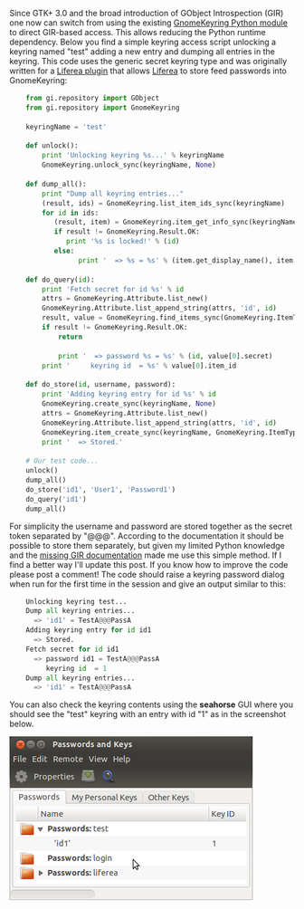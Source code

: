 Since GTK+ 3.0 and the broad introduction of GObject Introspection (GIR)
one now can switch from using the existing [GnomeKeyring Python
module](http://www.mindbending.org/bending-gnome-keyring-with-python-part-1/)
to direct GIR-based access. This allows reducing the Python runtime
dependency. Below you find a simple keyring access script unlocking a
keyring named \"test\" adding a new entry and dumping all entries in the
keyring. This code uses the generic secret keyring type and was
originally written for a [Liferea
plugin](http://liferea.git.sourceforge.net/git/gitweb.cgi?p=liferea/liferea;a=blob_plain;f=plugins/gnome-keyring.py;hb=HEAD)
that allows [Liferea](http://liferea.sf.net) to store feed passwords
into GnomeKeyring:

```python
    from gi.repository import GObject
    from gi.repository import GnomeKeyring

    keyringName = 'test'

    def unlock():
        print 'Unlocking keyring %s...' % keyringName
        GnomeKeyring.unlock_sync(keyringName, None)

    def dump_all():
        print "Dump all keyring entries..."
        (result, ids) = GnomeKeyring.list_item_ids_sync(keyringName)
        for id in ids:  
           (result, item) = GnomeKeyring.item_get_info_sync(keyringName, id)
           if result != GnomeKeyring.Result.OK:
              print '%s is locked!' % (id)
           else:
                 print '  => %s = %s' % (item.get_display_name(), item.get_secret())

    def do_query(id):
        print 'Fetch secret for id %s' % id
        attrs = GnomeKeyring.Attribute.list_new()
        GnomeKeyring.Attribute.list_append_string(attrs, 'id', id)
        result, value = GnomeKeyring.find_items_sync(GnomeKeyring.ItemType.GENERIC_SECRET, attrs)
        if result != GnomeKeyring.Result.OK:
            return

            print '  => password %s = %s' % (id, value[0].secret)
        print '     keyring id  = %s' % value[0].item_id

    def do_store(id, username, password):
        print 'Adding keyring entry for id %s' % id
        GnomeKeyring.create_sync(keyringName, None)
        attrs = GnomeKeyring.Attribute.list_new()
        GnomeKeyring.Attribute.list_append_string(attrs, 'id', id)
        GnomeKeyring.item_create_sync(keyringName, GnomeKeyring.ItemType.GENERIC_SECRET, repr(id), attrs, '@@@'.join([username, password]), True)
        print '  => Stored.'

    # Our test code...
    unlock()
    dump_all()
    do_store('id1', 'User1', 'Password1')
    do_query('id1')
    dump_all()
```
For simplicity the username and password are stored together as the
secret token separated by \"@@@\". According to the documentation it
should be possible to store them separately, but given my limited Python
knowledge and the [missing GIR
documentation](http://www.roojs.org/seed/gir-1.2-gtk-3.0/seed/) made me
use this simple method. If I find a better way I\'ll update this post.
If you know how to improve the code please post a comment! The code
should raise a keyring password dialog when run for the first time in
the session and give an output similar to this:
```python
    Unlocking keyring test...
    Dump all keyring entries...
      => 'id1' = TestA@@@PassA
    Adding keyring entry for id id1
      => Stored.
    Fetch secret for id id1
      => password id1 = TestA@@@PassA
         keyring id  = 1
    Dump all keyring entries...
      => 'id1' = TestA@@@PassA
```
You can also check the keyring contents using the **seahorse** GUI where
you should see the \"test\" keyring with an entry with id \"1\" as in
the screenshot below.

![](images/image1.png)
